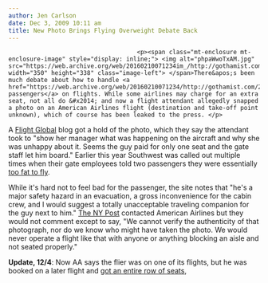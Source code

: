 ```yaml
---
author: Jen Carlson
date: Dec 3, 2009 10:11 am
title: New Photo Brings Flying Overweight Debate Back
---
```


	
										<p><span class="mt-enclosure mt-enclosure-image" style="display: inline;"> <img alt="phpaWwoTxAM.jpg" src="https://web.archive.org/web/20160210071234im_/http://gothamist.com/attachments/arts_jen/phpaWwoTxAM.jpg" width="350" height="338" class="image-left"> </span>There&apos;s been much debate about how to handle <a href="https://web.archive.org/web/20160210071234/http://gothamist.com/2009/04/15/great_big_fat_persons_might_have_to.php">overweight passengers</a> on flights. While some airlines may charge for an extra seat, not all do &#x2014; and now a flight attendant allegedly snapped a photo on an American Airlines flight (destination and take-off point unknown), which of course has been leaked to the press. </p>

<p>A <a href="https://web.archive.org/web/20160210071234/http://www.flightglobal.com/blogs/unusual-attitude/2009/11/passenger-creates-big-debate-a.html">Flight Global</a> blog got a hold of the photo, which they say the attendant took to &quot;show her manager what was happening on the aircraft and why she was unhappy about it. Seems the guy paid for only one seat and the gate staff let him board.&quot; Earlier this year Southwest was called out multiple times when their gate employees told two passengers they were essentially <a href="https://web.archive.org/web/20160210071234/http://consumerist.com/2009/09/southwest-suddenly-decides-man-is-too-fat-to-fly-again.html">too fat to fly</a>.</p>

<p>While it&apos;s hard not to feel bad for the passenger, the site notes that &quot;he&apos;s a major safety hazard in an evacuation, a gross inconvenience for the cabin crew, and I would suggest a totally unacceptable traveling companion for the guy next to him.&quot; <a href="https://web.archive.org/web/20160210071234/http://www.nypost.com/p/news/national/fat_in_the_flier_in_shocking_jet_vq6OzqstLvIwaThgDb13sM">The NY Post</a> contacted American Airlines but they would not comment except to say, &quot;We cannot verify the authenticity of that photograph, nor do we know who might have taken the photo. We would never operate a flight like that with anyone or anything blocking an aisle and not seated properly.&quot;</p>

<p><b>Update, 12/4</b>:  Now AA says the flier was on one of its flights, but he was booked on a later flight and <a href="https://web.archive.org/web/20160210071234/http://gothamist.com/2009/12/04/aas_fat_flier_got_entire_aisle.php">got an entire row of seats</a>,</p>					
										
									
				